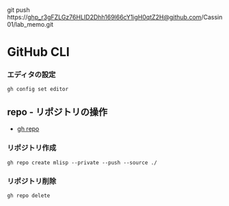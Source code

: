 git push https://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@github.com/Cassin01/lab_memo.git

# GitHub CLI

### エディタの設定
`gh config set editor`

## repo - リポジトリの操作
- [gh repo](https://cli.github.com/manual/gh_repo)

### リポジトリ作成
`gh repo create mlisp --private --push --source ./`

### リポジトリ削除
`gh repo delete`

